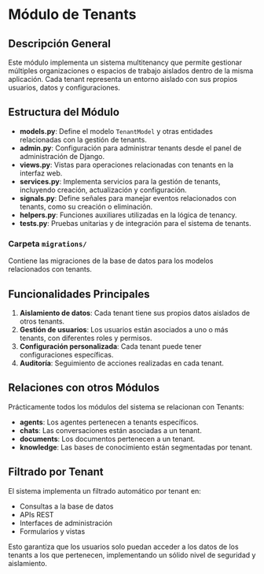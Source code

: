 # Módulo de Tenants

## Descripción General
Este módulo implementa un sistema multitenancy que permite gestionar múltiples organizaciones o espacios de trabajo aislados dentro de la misma aplicación. Cada tenant representa un entorno aislado con sus propios usuarios, datos y configuraciones.

## Estructura del Módulo

- **models.py**: Define el modelo `TenantModel` y otras entidades relacionadas con la gestión de tenants.
- **admin.py**: Configuración para administrar tenants desde el panel de administración de Django.
- **views.py**: Vistas para operaciones relacionadas con tenants en la interfaz web.
- **services.py**: Implementa servicios para la gestión de tenants, incluyendo creación, actualización y configuración.
- **signals.py**: Define señales para manejar eventos relacionados con tenants, como su creación o eliminación.
- **helpers.py**: Funciones auxiliares utilizadas en la lógica de tenancy.
- **tests.py**: Pruebas unitarias y de integración para el sistema de tenants.

### Carpeta `migrations/`
Contiene las migraciones de la base de datos para los modelos relacionados con tenants.

## Funcionalidades Principales

1. **Aislamiento de datos**: Cada tenant tiene sus propios datos aislados de otros tenants.
2. **Gestión de usuarios**: Los usuarios están asociados a uno o más tenants, con diferentes roles y permisos.
3. **Configuración personalizada**: Cada tenant puede tener configuraciones específicas.
4. **Auditoría**: Seguimiento de acciones realizadas en cada tenant.

## Relaciones con otros Módulos
Prácticamente todos los módulos del sistema se relacionan con Tenants:
- **agents**: Los agentes pertenecen a tenants específicos.
- **chats**: Las conversaciones están asociadas a un tenant.
- **documents**: Los documentos pertenecen a un tenant.
- **knowledge**: Las bases de conocimiento están segmentadas por tenant.

## Filtrado por Tenant
El sistema implementa un filtrado automático por tenant en:
- Consultas a la base de datos
- APIs REST
- Interfaces de administración
- Formularios y vistas

Esto garantiza que los usuarios solo puedan acceder a los datos de los tenants a los que pertenecen, implementando un sólido nivel de seguridad y aislamiento.

